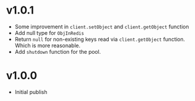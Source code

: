 # v1.0.1

- Some improvement in `client.setObject` and `client.getObject` function
- Add null type for `ObjInRedis`
- Return `null` for non-existing keys read via `client.getObject` function. Which is more reasonable.
- Add `shutdown` function for the pool.

# v1.0.0

- Initial publish